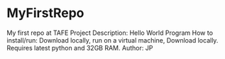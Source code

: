 # MyFirstRepo
My first repo at TAFE
Project Description: Hello World Program 
How to install/run: Download locally, run on a virtual machine, Download locally. Requires latest python and 32GB RAM. 
Author: JP
